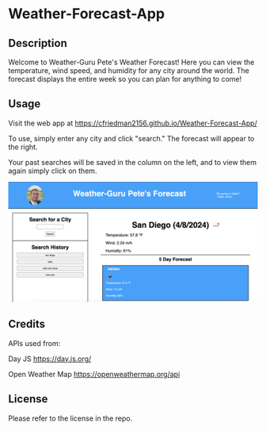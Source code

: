 # Weather-Forecast-App

## Description

Welcome to Weather-Guru Pete's Weather Forecast! Here you can view the temperature, wind speed, and humidity for any city around the world. The forecast displays the entire week so you can plan for anything to come!

## Usage

Visit the web app at https://cfriedman2156.github.io/Weather-Forecast-App/

To use, simply enter any city and click "search." The forecast will appear to the right.

Your past searches will be saved in the column on the left, and to view them again simply click on them.

![screenshot](assets/images/screenshot.png)

## Credits

APIs used from: 

Day JS https://day.js.org/

Open Weather Map https://openweathermap.org/api 

## License

Please refer to the license in the repo.

